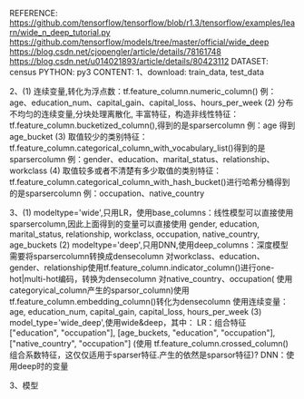 REFERENCE: https://github.com/tensorflow/tensorflow/blob/r1.3/tensorflow/examples/learn/wide_n_deep_tutorial.py
           https://github.com/tensorflow/models/tree/master/official/wide_deep  
           https://blog.csdn.net/cjopengler/article/details/78161748
           https://blog.csdn.net/u014021893/article/details/80423112
DATASET: census
PYTHON: py3
CONTENT:
1、download: train_data, test_data

2、(1) 连续变量,转化为浮点数：tf.feature_column.numeric_column()
 例：age、education_num、capital_gain、capital_loss、hours_per_week
(2) 分布不均匀的连续变量,分块处理离散化, 丰富特征，构造非线性特征：tf.feature_column.bucketized_column(),得到的是sparsercolumn
例：age 得到age_bucket
(3) 取值较少的类别特征：tf.feature_column.categorical_column_with_vocabulary_list()得到的是sparsercolumn
例：gender、education、marital_status、relationship、workclass
(4) 取值较多或者不清楚有多少取值的类别特征：tf.feature_column.categorical_column_with_hash_bucket()进行哈希分桶得到的是sparsercolumn
例：occupation、native_country   

3、(1) modeltype='wide',只用LR，使用base_columns：线性模型可以直接使用sparsercolumn,因此上面得到的变量可以直接使用
gender, education, marital_status, relationship, workclass, occupation, native_country, age_buckets
(2) modeltype='deep',只用DNN,使用deep_columns：深度模型需要将sparsercolumn转换成densecolumn
对workclass、education、gender、relationship使用tf.feature_column.indicator_column()进行one-hot|multi-hot编码，转换为densecolumn
对native_country、occupation( 使用categoryical_column产生的sparsor_column)使用tf.feature_column.embedding_column()转化为densecolumn
使用连续变量：age, education_num, capital_gain, capital_loss, hours_per_week
(3) model_type='wide_deep',使用wide&deep，其中：
LR：组合特征 ["education", "occupation"], [age_buckets, "education", "occupation"], ["native_country", "occupation"]
(使用 tf.feature_column.crossed_column() 组合系数特征，这仅仅适用于sparser特征.产生的依然是sparsor特征)?
DNN：使用deep时的变量

3、模型
           
           
          
           
           






